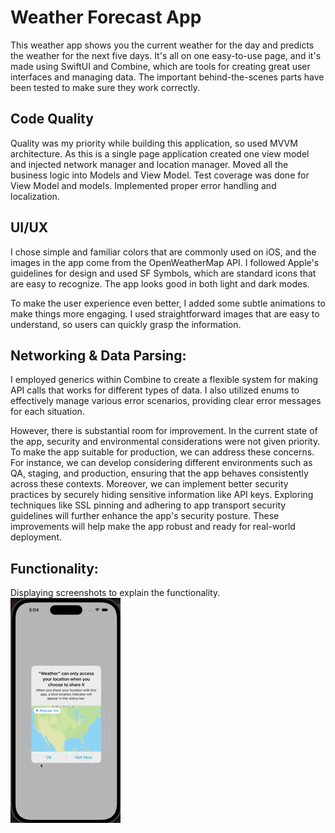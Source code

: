 # Weather Forecast App

This weather app shows you the current weather for the day and predicts the weather for the next five days. It's all on one easy-to-use page, and it's made using SwiftUI and Combine, which are tools for creating great user interfaces and managing data. The important behind-the-scenes parts have been tested to make sure they work correctly.

## Code Quality 
Quality was my priority while building this application, so used MVVM architecture. As this is a single page application created one view model and injected network manager and location manager. Moved all the business logic into Models and View Model. Test coverage was done for View Model and models. Implemented proper error handling and localization. 

## UI/UX
I chose simple and familiar colors that are commonly used on iOS, and the images in the app come from the OpenWeatherMap API. I followed Apple's guidelines for design and used SF Symbols, which are standard icons that are easy to recognize. The app looks good in both light and dark modes.

To make the user experience even better, I added some subtle animations to make things more engaging. I used straightforward images that are easy to understand, so users can quickly grasp the information. 

## Networking & Data Parsing:
I employed generics within Combine to create a flexible system for making API calls that works for different types of data. I also utilized enums to effectively manage various error scenarios, providing clear error messages for each situation.

However, there is substantial room for improvement. In the current state of the app, security and environmental considerations were not given priority. To make the app suitable for production, we can address these concerns. For instance, we can develop considering different environments such as QA, staging, and production, ensuring that the app behaves consistently across these contexts. Moreover, we can implement better security practices by securely hiding sensitive information like API keys. Exploring techniques like SSL pinning and adhering to app transport security guidelines will further enhance the app's security posture. These improvements will help make the app robust and ready for real-world deployment.

## Functionality:

Displaying screenshots to explain the functionality.
![Home](https://github.com/rajusmail444/Weather/blob/main/Images%20for%20Readme/Weather.gif)



